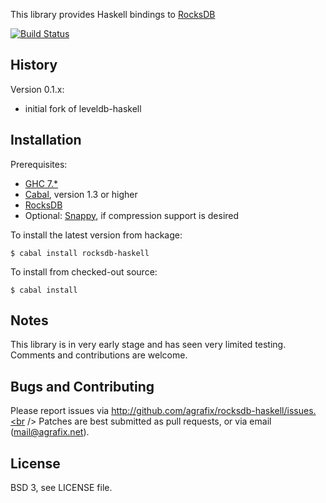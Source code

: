 This library provides Haskell bindings to
[RocksDB](http://rocksdb.org)

[![Build Status](https://drone.io/github.com/agrafix/rocksdb-haskell/status.png)](https://drone.io/github.com/agrafix/rocksdb-haskell/latest)

## History

Version 0.1.x:

* initial fork of leveldb-haskell

## Installation

Prerequisites:

* [GHC 7.*](http://www.haskell.org/ghc)
* [Cabal](http://www.haskell.org/cabal), version 1.3 or higher
* [RocksDB](http://rocksdb.org)
* Optional: [Snappy](http://code.google.com/p/snappy),
  if compression support is desired

To install the latest version from hackage:

```shell
$ cabal install rocksdb-haskell
```

To install from checked-out source:

```shell
$ cabal install
```

## Notes

This library is in very early stage and has seen very limited testing. Comments
and contributions are welcome.

## Bugs and Contributing

Please report issues via http://github.com/agrafix/rocksdb-haskell/issues.<br />
Patches are best submitted as pull requests, or via email
(mail@agrafix.net).

## License

BSD 3, see LICENSE file.
